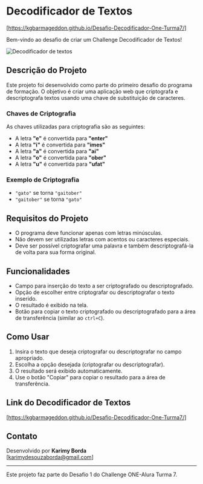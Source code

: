 # Decodificador de Textos
[https://kgbarmageddon.github.io/Desafio-Decodificador-One-Turma7/]

Bem-vindo ao desafio de criar um Challenge Decodificador de Textos!

![Decodificador de textos](https://github.com/user-attachments/assets/41d12581-2c0d-4336-b129-550c7c04f15c)


## Descrição do Projeto

Este projeto foi desenvolvido como parte do primeiro desafio do programa de formação. O objetivo é criar uma aplicação web que criptografa e descriptografa textos usando uma chave de substituição de caracteres.

### Chaves de Criptografia

As chaves utilizadas para criptografia são as seguintes:

- A letra **"e"** é convertida para **"enter"**
- A letra **"i"** é convertida para **"imes"**
- A letra **"a"** é convertida para **"ai"**
- A letra **"o"** é convertida para **"ober"**
- A letra **"u"** é convertida para **"ufat"**

### Exemplo de Criptografia

- `"gato"` se torna `"gaitober"`
- `"gaitober"` se torna `"gato"`

## Requisitos do Projeto

- O programa deve funcionar apenas com letras minúsculas.
- Não devem ser utilizadas letras com acentos ou caracteres especiais.
- Deve ser possível criptografar uma palavra e também descriptografá-la de volta para sua forma original.

## Funcionalidades

- Campo para inserção do texto a ser criptografado ou descriptografado.
- Opção de escolher entre criptografar ou descriptografar o texto inserido.
- O resultado é exibido na tela.
- Botão para copiar o texto criptografado ou descriptografado para a área de transferência (similar ao `ctrl+C`).

## Como Usar

1. Insira o texto que deseja criptografar ou descriptografar no campo apropriado.
2. Escolha a opção desejada (criptografar ou descriptografar).
3. O resultado será exibido automaticamente.
4. Use o botão "Copiar" para copiar o resultado para a área de transferência.

## Link do Decodificador de Textos
[https://kgbarmageddon.github.io/Desafio-Decodificador-One-Turma7/]

## Contato

Desenvolvido por **Karimy Borda**  
[karimydesouzaborda@gmail.com]

---

Este projeto faz parte do Desafio 1 do Challenge ONE-Alura Turma 7.
